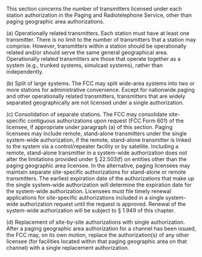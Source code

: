 This section concerns the number of transmitters licensed under each station authorization in the Paging and Radiotelephone Service, other than paging geographic area authorizations.

(a) Operationally related transmitters. Each station must have at least one transmitter. There is no limit to the number of transmitters that a station may comprise. However, transmitters within a station should be operationally related and/or should serve the same general geographical area. Operationally related transmitters are those that operate together as a system (e.g., trunked systems, simulcast systems), rather than independently.

(b) Split of large systems. The FCC may split wide-area systems into two or more stations for administrative convenience. Except for nationwide paging and other operationally related transmitters, transmitters that are widely separated geographically are not licensed under a single authorization.
                      

(c) Consolidation of separate stations. The FCC may consolidate site-specific contiguous authorizations upon request (FCC Form 601) of the licensee, if appropriate under paragraph (a) of this section. Paging licensees may include remote, stand-alone transmitters under the single system-wide authorization, if the remote, stand-alone transmitter is linked to the system via a control/repeater facility or by satellite. Including a remote, stand-alone transmitter in a system-wide authorization does not alter the limitations provided under § 22.503(f) on entities other than the paging geographic area licensee. In the alternative, paging licensees may maintain separate site-specific authorizations for stand-alone or remote transmitters. The earliest expiration date of the authorizations that make up the single system-wide authorization will determine the expiration date for the system-wide authorization. Licensees must file timely renewal applications for site-specific authorizations included in a single system-wide authorization request until the request is approved. Renewal of the system-wide authorization will be subject to § 1.949 of this chapter.

(d) Replacement of site-by-site authorizations with single authorization. After a paging geographic area authorization for a channel has been issued, the FCC may, on its own motion, replace the authorization(s) of any other licensee (for facilities located within that paging geographic area on that channel) with a single replacement authorization.

